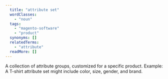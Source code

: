 ```yaml
---
  title: "attribute set"
  wordClasses:
    - "noun"
  tags:
    - "magento-software"
    - "product"
  synonyms: []
  relatedTerms:
    - "attribute"
  readMore: []
---
```

A collection of attribute groups, customized for a specific product. Example: A T-shirt attribute set might include color, size, gender, and brand.
